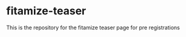 fitamize-teaser
===============

This is the repository for the fitamize teaser page for pre registrations
